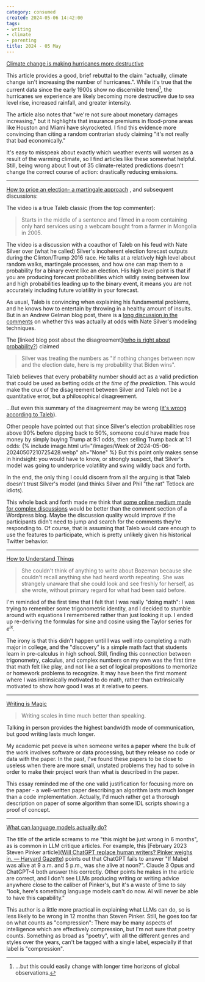 ```yaml
---
category: consumed
created: 2024-05-06 14:42:00
tags:
- writing
- climate
- parenting
title: 2024 - 05 May
---
```


[Climate change is making hurricanes more destructive](https://www.theclimatebrink.com/p/climate-change-is-making-hurricanes-09e)

This article provides a good, brief rebuttal to the claim "actually, climate change isn't increasing the number of hurricanes.". While it's true that the current data since the early 1900s show no discernible trend[^1], the hurricanes we experience are likely becoming more destructive due to sea level rise, increased rainfall, and greater intensity.

The article also notes that "we're not sure about monetary damages increasing," but it highlights that insurance premiums in flood-prone areas like Houston and Miami have skyrocketed. I find this evidence more convincing than citing a random contrarian study claiming "it's not really that bad economically."
 
It's easy to misspeak about exactly which weather events will worsen as a result of the warming climate, so I find articles like these somewhat helpful. Still, being wrong about 1 out of 35 climate-related predictions doesn't change the correct course of action: drastically reducing emissions.

[^1]:...but this could easily change with longer time horizons of global observations.

------------------

[How to price an election- a martingale approach](https://www.youtube.com/watch?v=YRvPF__du9w) , and subsequent discussions:

The video is a true Taleb classic (from the top commenter):

> Starts in the middle of a sentence and filmed in a room containing only hard services using a webcam bought from a farmer in Mongolia in 2005.

The video is a discussion with a coauthor of Taleb on his feud with Nate Silver over (what he called) Silver's incoherent election forecast outputs during the Clinton/Trump 2016 race. He talks at a relatively high level about random walks, martingale processes, and how one can map them to a probability for a binary event like an election. His high level point is that if you are producing forecast probabilities which wildly swing between low and high probabilities leading up to the binary event, it means you are not accurately including future volatility in your forecast. 

As usual, Taleb is convincing when explaining his fundamental problems, and he knows how to entertain by throwing in a healthy amount of insults.  But in an Andrew Gelman blog post, there is a [long discussion in the comments](https://statmodeling.stat.columbia.edu/2020/10/12/more-on-martingale-property-of-probabilistic-forecasts-and-some-other-issues-with-our-election-model/) on whether this was actually at odds with Nate Silver's modeling techniques.

The [linked blog post about the disagreement]([who is right about probability?](https://quant.am/statistics/2020/10/11/taleb-silver-feud/)) claimed
> Silver was treating the numbers as "if nothing changes between now and the election date, here is my probability that Biden wins". 

Taleb believes that every probability number should act as a valid prediction that could be used as betting odds *at the time of the prediction*. This would make the crux of the disagreement between Silver and Taleb not be a quantitative error, but a philosophical disagreement.

...But even this summary of the disagreement may be wrong ([it's wrong according to Taleb](https://twitter.com/nntaleb/status/1323594733797679104)). 

Other people have pointed out that since Silver's election probabilities rose above 90% before dipping back to 50%, someone could have made free money by simply buying Trump at 9:1 odds, then selling Trump back at 1:1 odds:
{% include image.html url="/images/Week of 2024-05-06-20240507210725428.webp" alt="None" %}
But this point only makes sense in hindsight: you would have to know, or strongly suspect, that Silver's model was going to underprice volatility and swing wildly back and forth. 

In the end, the only thing I could discern from all the arguing is that Taleb doesn't trust Silver's model (and thinks Silver and Phil "the rat" Tetlock are idiots).

This whole back and forth made me think that [some online medium made for complex discussions](https://cq2.co/blog/the-best-way-to-have-complex-discussions) would be better than the comment section of a Wordpress blog. Maybe the discussion quality would improve if the participants didn't need to jump and search for the comments they're responding to. Of course, that is assuming that Taleb would care enough to use the features to participate, which is pretty unlikely given his historical Twitter behavior.

-----------

[How to Understand Things](https://nabeelqu.substack.com/p/understanding)

> She couldn't think of anything to write about Bozeman because she couldn't recall anything she had heard worth repeating. She was strangely unaware that she could look and see freshly for herself, as she wrote, without primary regard for what had been said before.

I'm reminded of the first time that I felt that I was really "doing math": I was trying to remember some trigonometric identity, and I decided to stumble around with equations I remembered rather than just looking it up. I ended up re-deriving the formulas for sine and cosine using the Taylor series for $e^{i x}$. 

The irony is that this didn't happen until I was well into completing a math major in college, and the "discovery" is a simple math fact that students learn in pre-calculus in high school. Still, finding this connection between trigonometry, calculus, and complex numbers on my own was the first time that math felt like play, and not like a set of logical propositions to memorize or homework problems to recognize. It may have been the first moment where I was intrinsically motivated to do math, rather than extrinsically motivated to show how good I was at it relative to peers. 

------

[Writing is Magic](https://brooker.co.za/blog/2022/11/08/writing.html)

> Writing scales in time much better than speaking.

Talking in person provides the highest bandwidth mode of communication, but good writing lasts much longer.

My academic pet peeve is when someone writes a paper where the bulk of the work involves software or data processing, but they release no code or data with the paper. In the past, I've found these papers to be close to useless when there are more small, unstated problems they had to solve in order to make their project work than what is described in the paper. 

This essay reminded me of the one valid justification for focusing more on the paper - a well-written paper describing an algorithm lasts much longer than a code implementation. Actually, I'd much rather get a thorough description on paper of some algorithm than some IDL scripts showing a proof of concept.

------

[What can language models actually do?](https://every.to/chain-of-thought/what-can-language-models-actually-do)

The title of the article screams to me "this might be just wrong in 6 months", as is common in LLM critique articles. For example, this [February 2023 Steven Pinker article]([Will ChatGPT replace human writers? Pinker weighs in. — Harvard Gazette](https://news.harvard.edu/gazette/story/2023/02/will-chatgpt-replace-human-writers-pinker-weighs-in/)) points out that ChatGPT fails to answer "If Mabel was alive at 9 a.m. and 5 p.m., was she alive at noon?". Claude 3 Opus and ChatGPT-4 both answer this correctly. Other points he makes in the article are correct, and I don't see LLMs producing writing or writing advice anywhere close to the caliber of Pinker's, but it's a waste of time to say "look, here's something language models can't do now. AI will never be able to have this capability."

This author is a little more practical in explaining what LLMs can do, so is less likely to be wrong in 12 months than Steven Pinker. Still, he goes too far on what counts as "compression": There may be many aspects of intelligence which are effectively compression, but I'm not sure that poetry counts. Something as broad as "poetry", with all the different genres and styles over the years, can't be tagged with a single label, especially if that label is "compression".
